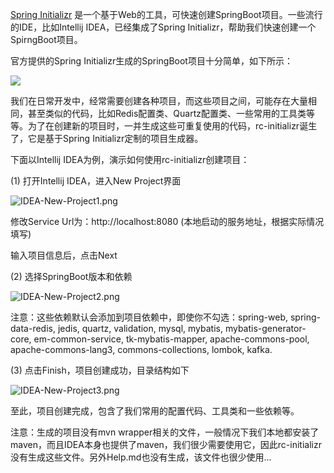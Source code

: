 [Spring Initializr](https://github.com/spring-io/initializr) 是一个基于Web的工具，可快速创建SpringBoot项目。一些流行的IDE，比如Intellij IDEA，已经集成了Spring Initializr，帮助我们快速创建一个SpirngBoot项目。

官方提供的Spring Initializr生成的SpringBoot项目十分简单，如下所示：

![](https://media.geeksforgeeks.org/wp-content/uploads/20210604131533/Screenshot20210604at11426PM-483x660.png)

我们在日常开发中，经常需要创建各种项目，而这些项目之间，可能存在大量相同，甚至类似的代码，比如Redis配置类、Quartz配置类、一些常用的工具类等等。为了在创建新的项目时，一并生成这些可重复使用的代码，rc-initializr诞生了，它是基于Spring Initializr定制的项目生成器。

下面以Intellij IDEA为例，演示如何使用rc-initializr创建项目：

(1)  打开Intellij IDEA，进入New Project界面

![IDEA-New-Project1.png](https://i.loli.net/2021/09/23/uSCOFDozTAdarKk.png)

修改Service Url为：http://localhost:8080 (本地启动的服务地址，根据实际情况填写)

输入项目信息后，点击Next

(2) 选择SpringBoot版本和依赖

![IDEA-New-Project2.png](https://i.loli.net/2021/09/23/plX2WhnRorje3Nm.png)

注意：这些依赖默认会添加到项目依赖中，即使你不勾选：spring-web, spring-data-redis, jedis, quartz, validation, mysql, mybatis, mybatis-generator-core, em-common-service, tk-mybatis-mapper, apache-commons-pool, apache-commons-lang3, commons-collections, lombok, kafka.

(3) 点击Finish，项目创建成功，目录结构如下

![IDEA-New-Project3.png](https://i.loli.net/2021/09/23/cJz6W5C3xhebkvi.png)

至此，项目创建完成，包含了我们常用的配置代码、工具类和一些依赖等。

注意：生成的项目没有mvn wrapper相关的文件，一般情况下我们本地都安装了maven，而且IDEA本身也提供了maven，我们很少需要使用它，因此rc-initializr没有生成这些文件。另外Help.md也没有生成，该文件也很少使用...
